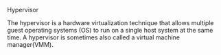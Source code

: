
Hypervisor

The hypervisor is a hardware virtualization technique that allows multiple guest operating systems (OS) to run on a single host system at the same time. A hypervisor is sometimes also called a virtual machine manager(VMM).